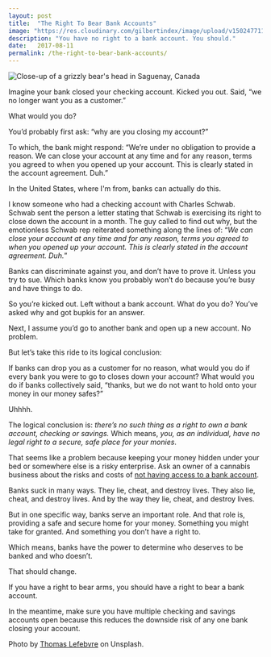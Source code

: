 ```yaml
---
layout: post
title:  "The Right To Bear Bank Accounts"
image: "https://res.cloudinary.com/gilbertindex/image/upload/v1502477117/bear_k5dlog.jpg"
description: "You have no right to a bank account. You should."
date:   2017-08-11
permalink: /the-right-to-bear-bank-accounts/
---
```


![Close-up of a grizzly bear's head in Saguenay, Canada](https://res.cloudinary.com/gilbertindex/image/upload/v1502477117/bear_k5dlog.jpg)

Imagine your bank closed your checking account. Kicked you out. Said, “we no longer want you as a customer.” 

What would you do?

You’d probably first ask: “why are you closing my account?”

To which, the bank might respond: “We’re under no obligation to provide a reason. We can close your account at any time and for any reason, terms you agreed to when you opened up your account. This is clearly stated in the account agreement. Duh.”

In the United States, where I'm from, banks can actually do this.

I know someone who had a checking account with Charles Schwab. Schwab sent the person a letter stating that Schwab is exercising its right to close down the account in a month. The guy called to find out why, but the emotionless Schwab rep reiterated something along the lines of: “*We can close your account at any time and for any reason, terms you agreed to when you opened up your account. This is clearly stated in the account agreement. Duh.*”

Banks can discriminate against you, and don’t have to prove it. Unless you try to sue. Which banks know you probably won’t do because you’re busy and have things to do.  

So you’re kicked out. Left without a bank account. What do you do? You’ve asked why and got bupkis for an answer.

Next, I assume you’d go to another bank and open up a new account. No problem. 

But let’s take this ride to its logical conclusion: 

If banks can drop you as a customer for no reason, what would you do if every bank you were to go to closes down your account? What would you do if banks collectively said, “thanks, but we do not want to hold onto your money in our money safes?” 

Uhhhh.

The logical conclusion is: *there’s no such thing as a right to own a bank account, checking or savings.* Which means, *you, as an individual, have no legal right to a secure, safe place for your monies*. 

That seems like a problem because keeping your money hidden under your bed or somewhere else is a risky enterprise. Ask an owner of a cannabis business about the risks and costs of [not having access to a bank account](http://www.latimes.com/local/abcarian/la-me-abcarian-cannabis-cash-20170129-story.html). 

Banks suck in many ways. They lie, cheat, and destroy lives. They also lie, cheat, and destroy lives. And by the way they lie, cheat, and destroy lives. 

But in one specific way, banks serve an important role. And that role is, providing a safe and secure home for your money. Something you might take for granted. And something you don’t have a right to.

Which means, banks have the power to determine who deserves to be banked and who doesn’t. 

That should change.

If you have a right to bear arms, you should have a right to bear a bank account. 

In the meantime, make sure you have multiple checking and savings accounts open because this reduces the downside risk of any one bank closing your account. 

Photo by [Thomas Lefebvre](https://unsplash.com/@imthebear) on Unsplash.